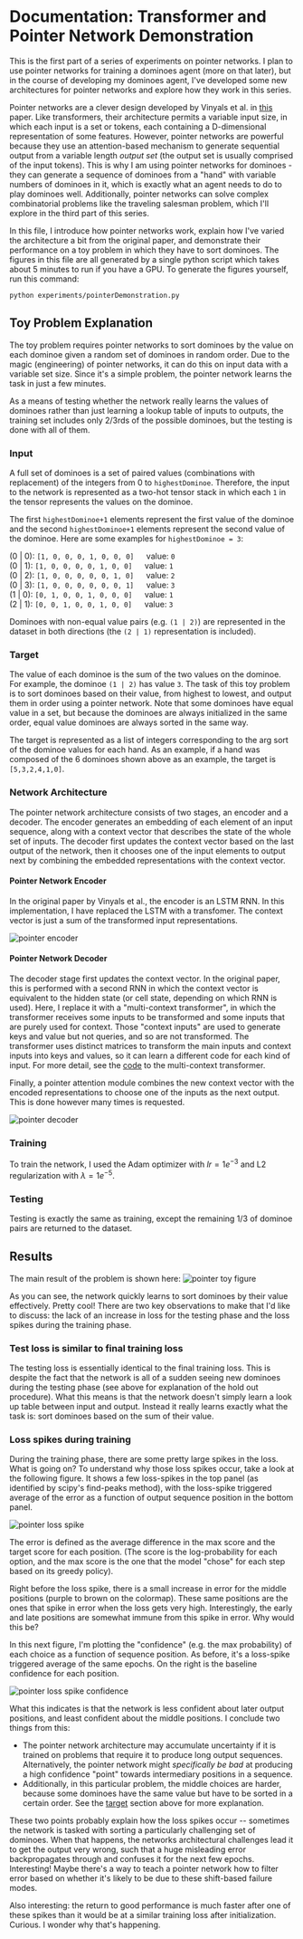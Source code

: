 # Documentation: Transformer and Pointer Network Demonstration

This is the first part of a series of experiments on pointer networks. I plan 
to use pointer networks for training a dominoes agent (more on that later),
but in the course of developing my dominoes agent, I've developed some new 
architectures for pointer networks and explore how they work in this series.

Pointer networks are a clever design developed by Vinyals et al. in 
[this](https://papers.nips.cc/paper_files/paper/2015/hash/29921001f2f04bd3baee84a12e98098f-Abstract.html)
paper. Like transformers, their architecture permits a variable input size, in
which each input is a set or tokens, each containing a D-dimensional 
representation of some features. However, pointer networks are powerful 
because they use an attention-based mechanism to generate sequential output 
from a variable length _output set_ (the output set is usually comprised of 
the input tokens). This is why I am using pointer networks for dominoes - they
can generate a sequence of dominoes from a "hand" with variable numbers of 
dominoes in it, which is exactly what an agent needs to do to play dominoes 
well. Additionally, pointer networks can solve complex combinatorial problems
like the traveling salesman problem, which I'll explore in the third part of 
this series. 

In this file, I introduce how pointer networks work, explain how I've varied
the architecture a bit from the original paper, and demonstrate their 
performance on a toy problem in which they have to sort dominoes. The figures
in this file are all generated by a single python script which takes about 5
minutes to run if you have a GPU. To generate the figures yourself, run this
command:

```
python experiments/pointerDemonstration.py
```

## Toy Problem Explanation
The toy problem requires pointer networks to sort dominoes by the value on 
each dominoe given a random set of dominoes in random order. Due to the magic
(engineering) of pointer networks, it can do this on input data with a 
variable set size. Since it's a simple problem, the pointer network learns the
task in just a few minutes. 

As a means of testing whether the network really learns the values of dominoes
rather than just learning a lookup table of inputs to outputs, the training 
set includes only 2/3rds of the possible dominoes, but the testing is done 
with all of them. 

### Input
A full set of dominoes is a set of paired values (combinations with 
replacement) of the integers from 0 to `highestDominoe`. Therefore, the input
to the network is represented as a two-hot tensor stack in which each `1` in 
the tensor represents the values on the dominoe. 

The first `highestDominoe+1` elements represent the first value of the dominoe
and the second `highestDominoe+1` elements represent the second value of the
dominoe. Here are some examples for `highestDominoe = 3`:

(0 | 0): `[1, 0, 0, 0, 1, 0, 0, 0]` &emsp; value: `0`   
(0 | 1): `[1, 0, 0, 0, 0, 1, 0, 0]` &emsp; value: `1`    
(0 | 2): `[1, 0, 0, 0, 0, 0, 1, 0]` &emsp; value: `2`  
(0 | 3): `[1, 0, 0, 0, 0, 0, 0, 1]` &emsp; value: `3`  
(1 | 0): `[0, 1, 0, 0, 1, 0, 0, 0]` &emsp; value: `1`  
(2 | 1): `[0, 0, 1, 0, 0, 1, 0, 0]` &emsp; value: `3`  

Dominoes with non-equal value pairs (e.g. `(1 | 2)`) are represented in the 
dataset in both directions (the `(2 | 1)` representation is included).

### Target
The value of each dominoe is the sum of the two values on the dominoe. For 
example, the dominoe `(1 | 2)` has value `3`. The task of this toy problem is 
to sort dominoes based on their value, from highest to lowest, and output them
in order using a pointer network. Note that some dominoes have equal value in 
a set, but because the dominoes are always initialized in the same order, 
equal value dominoes are always sorted in the same way. 

The target is represented as a list of integers corresponding to the arg sort
of the dominoe values for each hand. As an example, if a hand was composed of 
the 6 dominoes shown above as an example, the target is `[5,3,2,4,1,0]`.

### Network Architecture
The pointer network architecture consists of two stages, an encoder and a 
decoder. The encoder generates an embedding of each element of an input 
sequence, along with a context vector that describes the state of the whole
set of inputs. The decoder first updates the context vector based on the last 
output of the network, then it chooses one of the input elements to output 
next by combining the embedded representations with the context vector.

#### Pointer Network Encoder
In the original paper by Vinyals et al., the encoder is an LSTM RNN. In this
implementation, I have replaced the LSTM with a transfomer. The context vector
is just a sum of the transformed input representations. 

![pointer encoder](media/schematics/pointerEncoderArchitecture.png)

#### Pointer Network Decoder
The decoder stage first updates the context vector. In the original paper, 
this is performed with a second RNN in which the context vector is 
equivalent to the hidden state (or cell state, depending on which RNN is 
used). Here, I replace it with a "multi-context transformer", in which the 
transformer receives some inputs to be transformed and some inputs that are 
purely used for context. Those "context inputs" are used to generate keys and
value but not queries, and so are not transformed. The transformer uses 
distinct matrices to transform the main inputs and context inputs into keys
and values, so it can learn a different code for each kind of input. For more
detail, see the [code](https://github.com/landoskape/dominoes/blob/main/dominoes/transformers.py#L637)
to the multi-context transformer.

Finally, a pointer attention module combines the new context vector with the
encoded representations to choose one of the inputs as the next output. This 
is done however many times is requested. 

![pointer decoder](media/schematics/pointerDecoderArchitecture.png)

### Training
To train the network, I used the Adam optimizer with $lr=1e^{-3}$ and L2 
regularization with $\lambda=1e^{-5}$.

### Testing
Testing is exactly the same as training, except the remaining 1/3 of dominoe
pairs are returned to the dataset. 

## Results

The main result of the problem is shown here: 
![pointer toy figure](media/pointerDemonstration.png)

As you can see, the network quickly learns to sort dominoes by their value 
effectively. Pretty cool! There are two key observations to make that I'd like
to discuss: the lack of an increase in loss for the testing phase and the loss
spikes during the training phase. 

### Test loss is similar to final training loss
The testing loss is essentially identical to the final training loss. This is 
despite the fact that the network is all of a sudden seeing new dominoes 
during the testing phase (see above for explanation of the hold out 
procedure). What this means is that the network doesn't simply learn a look up
table between input and output. Instead it really learns exactly what the 
task is: sort dominoes based on the sum of their value.

### Loss spikes during training
During the training phase, there are some pretty large spikes in the loss. 
What is going on? To understand why those loss spikes occur, take a look at 
the following figure. It shows a few loss-spikes in the top panel (as 
identified by scipy's find-peaks method), with the loss-spike triggered 
average of the error as a function of output sequence position in the bottom
panel.

![pointer loss spike](media/pointerDemonstration_lossSpike.png)

The error is defined as the average difference in the max score and the target
score for each position. (The score is the log-probability for each option, 
and the max score is the one that the model "chose" for each step based on its
greedy policy).

Right before the loss spike, there is a small increase in error for the middle
positions (purple to brown on the colormap). These same positions are the ones
that spike in error when the loss gets very high. Interestingly, the early and
late positions are somewhat immune from this spike in error. Why would this
be?

In this next figure, I'm plotting the "confidence" (e.g. the max probability) 
of each choice as a function of sequence position. As before, it's a
loss-spike triggered average of the same epochs. On the right is the baseline
confidence for each position. 

![pointer loss spike confidence](media/pointerDemonstration_lossSpike_confidence.png)

What this indicates is that the network is less confident about later output
positions, and least confident about the middle positions. I conclude two
things from this:

- The pointer network architecture may accumulate uncertainty if it is trained
  on problems that require it to produce long output sequences. Alternatively,
  the pointer network might _specifically be bad_ at producing a high
  confidence "point" towards intermediary positions in a sequence.
- Additionally, in this particular problem, the middle choices are harder,
  because some dominoes have the same value but have to be sorted in a certain
  order. See the [target](###Target) section above for more explanation.

These two points probably explain how the loss spikes occur -- sometimes the
network is tasked with sorting a particularly challenging set of dominoes. 
When that happens, the networks architectural challenges lead it to get the 
output very wrong, such that a huge misleading error backpropagates through
and confuses it for the next few epochs. Interesting! Maybe there's a way to 
teach a pointer network how to filter error based on whether it's likely to be
due to these shift-based failure modes. 

Also interesting: the return to good performance is much faster after one of 
these spikes than it would be at a similar training loss after initialization.
Curious. I wonder why that's happening. 












